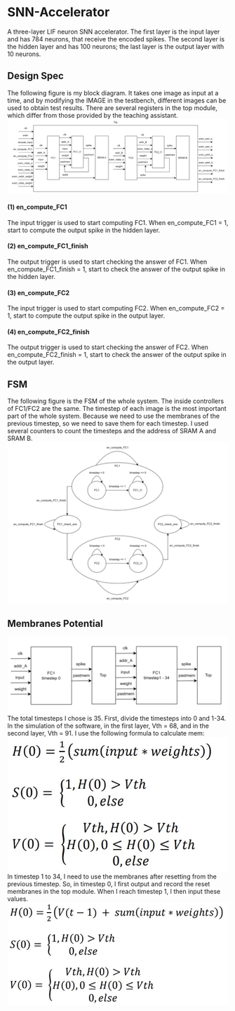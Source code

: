 # SNN-Accelerator
A three-layer LIF neuron SNN accelerator. 
The first layer is the input layer and has 784 neurons, that receive the encoded spikes. The second layer is the hidden layer and has 100 neurons; the last layer is the output layer with 10 neurons.

## Design Spec
The following figure is my block diagram. It takes one image as input at a time, and by modifying the IMAGE in the testbench, different images can be used to obtain test results. There are several registers in the top module, which differ from those provided by the teaching assistant.
![Designspec](https://github.com/hsieh672/SNN-Accelerator/blob/main/image/design%20spec.jpg)
#### (1) en_compute_FC1
The input trigger is used to start computing FC1. When en_compute_FC1 = 1, start to compute the output spike in the hidden layer.
#### (2) en_compute_FC1_finish
The output trigger is used to start checking the answer of FC1. When en_compute_FC1_finish = 1, start to check the answer of the output spike in the hidden layer.
#### (3) en_compute_FC2
The input trigger is used to start computing FC2. When en_compute_FC2 = 1, start to compute the output spike in the output layer.
#### (4) en_compute_FC2_finish
The output trigger is used to start checking the answer of FC2. When en_compute_FC2_finish = 1, start to check the answer of the output spike in the output layer.

## FSM
The following figure is the FSM of the whole system. The inside controllers of FC1/FC2 are the same. The timestep of each image is the most important part of the whole system. Because we need to use the membranes of the previous timestep, so we need to save them for each timestep. I used several counters to count the timesteps and the address of SRAM A and SRAM B.
![FSM](https://github.com/hsieh672/SNN-Accelerator/blob/main/image/FSM.jpg) 

## Membranes Potential
![timestep](https://github.com/hsieh672/SNN-Accelerator/blob/main/image/timestep.jpg) 
The total timesteps I chose is 35. First, divide the timesteps into 0 and 1-34. In the simulation of the software, in the first layer, Vth = 68, and in the second layer, Vth = 91. I use the following formula to calculate mem:
![timestep0](https://github.com/hsieh672/SNN-Accelerator/blob/main/image/timestep0.jpg) 
In timestep 1 to 34, I need to use the membranes after resetting from the previous timestep. So, in timestep 0, I first output and record the reset membranes in the top module. When I reach timestep 1, I then input these values.
![timestep1to34](https://github.com/hsieh672/SNN-Accelerator/blob/main/image/timestep1to34.jpg)
